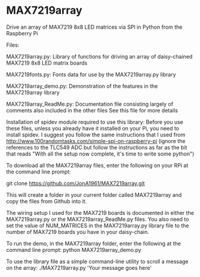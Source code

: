 MAX7219array
============

Drive an array of MAX7219 8x8 LED matrices via SPI in Python from the Raspberry Pi

Files:

MAX7219array.py:
Library of functions for driving an array of daisy-chained MAX7219 8x8 LED matrix boards

MAX7219fonts.py:
Fonts data for use by the MAX7219array.py library

MAX7219array_demo.py:
Demonstration of the features in the MAX7219array library

MAX7219array_ReadMe.py:
Documentation file consisting largely of comments also included in the other files
See this file for more details


Installation of spidev module required to use this library:
Before you use these files, unless you already have it installed on your Pi, you need to install spidev.  I suggest you follow the same instructions that I used from http://www.100randomtasks.com/simple-spi-on-raspberry-pi (ignore the references to the TLC549 ADC but follow the instructions as far as the bit that reads "With all the setup now complete, it's time to write some python")

To download all the MAX7219array files, enter the following on your RPi at the command line prompt:

git clone https://github.com/JonA1961/MAX7219array.git

This will create a folder in your current folder called MAX7219array and copy the files from Github into it.

The wiring setup I used for the MAX7219 boards is documented in either the MAX7219array.py or the MAX7219array_ReadMe.py files.  You also need to set the value of NUM_MATRICES in the MAX7219array.py library file to the number of MAX7219 boards you have in your daisy-chain. 

To run the demo, in the MAX7219array folder, enter the following at the command line prompt:
python MAX7219array_demo.py

To use the library file as a simple command-line utility to scroll a message on the array:
./MAX7219array.py 'Your message goes here'


